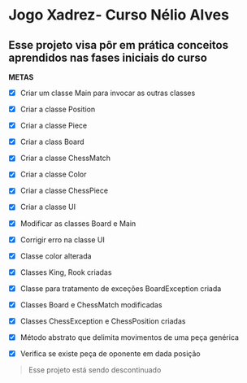 # Jogo Xadrez- Curso Nélio Alves

## Esse projeto visa pôr em prática conceitos aprendidos nas fases iniciais do curso

**METAS**

- [x] Criar um classe Main para invocar as outras classes
- [x] Criar a classe Position 
- [x] Criar a classe Piece
- [x] Criar a class Board
- [x] Criar a classe ChessMatch
- [x] Criar a classe Color
- [x] Criar a classe ChessPiece
- [x] Criar a classe UI
- [x] Modificar as classes Board e Main
- [x] Corrigir erro na classe UI
- [x] Classe color alterada
- [x] Classes King, Rook criadas
- [x] Classe para tratamento de exceções BoardException criada
- [x] Classes Board e ChessMatch modificadas
- [x] Classes ChessException e ChessPosition criadas
- [x] Método abstrato que delimita movimentos de uma peça genérica
- [x] Verifica se existe peça de oponente em dada posição



>Esse projeto está sendo descontinuado